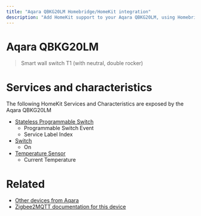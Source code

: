 ```yaml
---
title: "Aqara QBKG20LM Homebridge/HomeKit integration"
description: "Add HomeKit support to your Aqara QBKG20LM, using Homebridge, Zigbee2MQTT and homebridge-z2m."
---
```

<!---
This file has been GENERATED using src/docgen/docgen.ts
DO NOT EDIT THIS FILE MANUALLY!
-->
# Aqara QBKG20LM
> Smart wall switch T1 (with neutral, double rocker)


# Services and characteristics
The following HomeKit Services and Characteristics are exposed by
the Aqara QBKG20LM

* [Stateless Programmable Switch](../../action.md)
  * Programmable Switch Event
  * Service Label Index
* [Switch](../../switch.md)
  * On
* [Temperature Sensor](../../sensors.md)
  * Current Temperature


# Related
* [Other devices from Aqara](../index.md#aqara)
* [Zigbee2MQTT documentation for this device](https://www.zigbee2mqtt.io/devices/QBKG20LM.html)